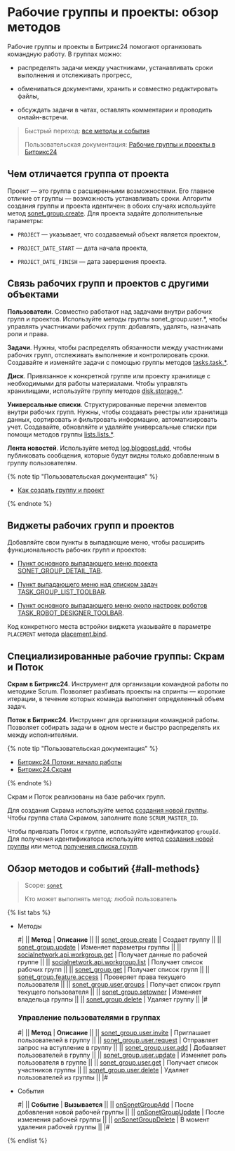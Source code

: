 # Рабочие группы и проекты: обзор методов

Рабочие группы и проекты в Битрикс24 помогают организовать командную работу. В группах можно:

-  распределять задачи между участниками, устанавливать сроки выполнения и отслеживать прогресс,

-  обмениваться документами, хранить и совместно редактировать файлы,

-  обсуждать задачи в чатах, оставлять комментарии и проводить онлайн-встречи.

> Быстрый переход: [все методы и события](#all-methods)
>
> Пользовательская документация: [Рабочие группы и проекты в Битрикс24](https://helpdesk.bitrix24.ru/open/24491358/)

## Чем отличается группа от проекта

Проект — это группа с расширенными возможностями. Его главное отличие от группы — возможность устанавливать сроки. Алгоритм создания группы и проекта идентичен: в обоих случаях используйте метод [sonet_group.create](./sonet-group-create.md). Для проекта задайте дополнительные параметры:

-  `PROJECT` — указывает, что создаваемый объект является проектом,

-  `PROJECT_DATE_START` — дата начала проекта,

-  `PROJECT_DATE_FINISH` — дата завершения проекта.
  
## Связь рабочих групп и проектов с другими объектами

**Пользователи**. Совместно работают над задачами внутри рабочих групп и проектов. Используйте методы группы sonet_group.user.\*, чтобы управлять участниками рабочих групп: добавлять, удалять, назначать роли и права.

**Задачи**. Нужны, чтобы распределять обязанности между участниками рабочих групп, отслеживать выполнение и контролировать сроки. Создавайте и изменяйте задачи с помощью группы методов [tasks.task.\*](../tasks/index.md).

**Диск**. Привязанное к конкретной группе или проекту хранилище с необходимыми для работы материалами. Чтобы управлять хранилищами, используйте группу методов [disk.storage.\*](../disk/storage/index.md).

**Универсальные списки**. Структурированные перечни элементов внутри рабочих групп. Нужны, чтобы создавать реестры или хранилища данных, сортировать и фильтровать информацию, автоматизировать учет. Создавайте, обновляйте и удаляйте универсальные списки при помощи методов группы [lists.lists.\*](../lists/lists/index.md).

**Лента новостей**. Используйте метод [log.blogpost.add](../log/log-blogpost-add.md), чтобы публиковать сообщения, которые будут видны только добавленным в группу пользователям.

{% note tip "Пользовательская документация" %}

- [Как создать группу и проект](https://helpdesk.bitrix24.ru/open/22699004/)

{% endnote %}

## Виджеты рабочих групп и проектов

Добавляйте свои пункты в выпадающие меню, чтобы расширить функциональность рабочих групп и проектов:

-  [Пункт основного выпадающего меню проекта SONET_GROUP_DETAIL_TAB](../widgets/workgroups/index.md). 

-  [Пункт выпадающего меню над списком задач TASK_GROUP_LIST_TOOLBAR](../widgets/workgroups/toolbar.md).

-  [Пункт основного выпадающего меню около настроек роботов TASK_ROBOT_DESIGNER_TOOLBAR](../widgets/workgroups/robot-designer-toolbar.md).

Код конкретного места встройки виджета указывайте в параметре `PLACEMENT` метода [placement.bind](../widgets/placement-bind.md).

## Специализированные рабочие группы: Скрам и Поток

**Скрам в Битрикс24**. Инструмент для организации командной работы по методике Scrum. Позволяет разбивать проекты на спринты — короткие итерации, в течение которых команда выполняет определенный объем задач.

**Поток в Битрикс24**. Инструмент для организации командной работы. Позволяет собирать задачи в одном месте и быстро распределять их между исполнителями.

{% note tip "Пользовательская документация" %}

- [Битрикс24 Потоки: начало работы](https://helpdesk.bitrix24.ru/open/21307026/?sphrase_id=145628976)
- [Битрикс24.Скрам](https://helpdesk.bitrix24.ru/open/13660630/?sphrase_id=145628940)

{% endnote %}

Скрам и Поток реализованы на базе рабочих групп.

Для создания Скрама используйте метод [создания новой группы](./sonet-group-create.md). Чтобы группа стала Скрамом, заполните поле `SCRUM_MASTER_ID`.

Чтобы привязать Поток к группе, используйте идентификатор `groupId`. Для получения идентификатора используйте метод [создания новой группы](./sonet-group-create.md) или метод [получения списка групп](./socialnetwork-api-workgroup-list.md).

## Обзор методов и событий {#all-methods}

> Scope: [`sonet`](../scopes/permissions.md)
>
> Кто может выполнять метод: любой пользователь

{% list tabs %}

- Методы

    #|
    || **Метод**                        | **Описание**                                ||
    || [sonet_group.create](./sonet-group-create.md)              | Создает группу                              ||
    || [sonet_group.update](./sonet-group-update.md)               | Изменяет параметры группы                   ||
    || [socialnetwork.api.workgroup.get](./socialnetwork-api-workgroup-get.md)  | Получает данные по рабочей группе           ||
    || [socialnetwork.api.workgroup.list](./socialnetwork-api-workgroup-list.md) | Получает список рабочих групп               ||
    || [sonet_group.get](./sonet-group-get.md)                  | Получает список групп                       ||
    || [sonet_group.feature.access](./sonet-group-feature-access.md)       | Проверяет права текущего пользователя       ||
    || [sonet_group.user.groups](./sonet-group-user-groups.md)          | Получает список групп текущего пользователя ||
    || [sonet_group.setowner](./sonet-group-setowner.md)             | Изменяет владельца группы                   ||
    || [sonet_group.delete](./sonet-group-delete.md)               | Удаляет группу                              ||
    |#

    ### Управление пользователями в группах
    #|
    || **Метод**                        | **Описание**                                ||
    || [sonet_group.user.invite](./members/sonet-group-user-invite.md)          | Приглашает пользователей в группу           ||
    || [sonet_group.user.request](./members/sonet-group-user-request.md)         | Отправляет запрос на вступление в группу    ||
    || [sonet_group.user.add](./members/sonet-group-user-add.md)             | Добавляет пользователей в группу            ||
    || [sonet_group.user.update](./members/sonet-group-user-update.md)          | Изменяет роль пользователя в группе         ||
    || [sonet_group.user.get](./members/sonet-group-user-get.md)             | Получает список участников группы           ||
    || [sonet_group.user.delete](./members/sonet-group-user-delete.md)          | Удаляет пользователей из группы             ||
    |#

- События

    #|
    || **Событие**                      | **Вызывается**                              ||
    || [onSonetGroupAdd](./events/on-sonet-group-add.md)       | После добавления новой рабочей группы ||
    || [onSonetGroupUpdate](./events/on-sonet-group-update.md) | После изменения рабочей группы        ||
    || [onSonetGroupDelete](./events/on-sonet-group-delete.md) | В момент удаления рабочей группы         ||
    |#

{% endlist %}